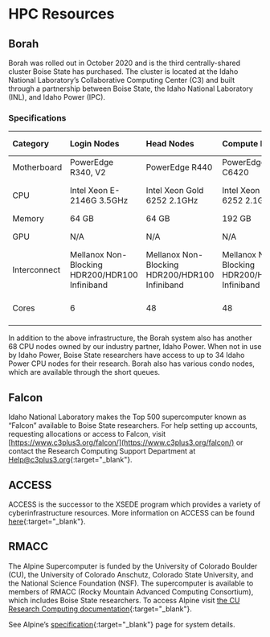 
# HPC Resources
## Borah
Borah was rolled out in October 2020 and is the third centrally-shared cluster Boise State has purchased.
The cluster is located at the Idaho National Laboratory’s Collaborative Computing Center (C3) and built through a partnership between Boise State, the Idaho National Laboratory (INL), and Idaho Power (IPC).

### Specifications
| Category | Login Nodes | Head Nodes | Compute Nodes | V100 GPU Nodes | L40 GPU Nodes | P100 GPU Nodes | High Memory Nodes |
| :--- | :--- | :--- | :--- | :--- | :--- | :--- | :--- |
| Motherboard | PowerEdge R340, V2 | PowerEdge R440 | PowerEdge C6420 | PowerEdge R740XD | PowerEdge R760xa | PowerEdge R730 | PowerEdge R640MLK |
| CPU | Intel Xeon E-2146G 3.5GHz | Intel Xeon Gold 6252 2.1GHz | Intel Xeon Gold 6252 2.1GHz | Intel Xeon Gold 6252 2.1GHz | Intel Xeon Platinum 8562Y+ 2.8GHz | Intel Xeon E5-2680 v4 2.40GHz | Intel Xeon Gold 6252 2.1GHz |
| Memory | 64 GB | 64 GB | 192 GB | 384 GB | 512 GB | 256 GB | 768 GB |
| GPU | N/A | N/A | N/A | NVIDIA Tesla V100 (x2) | NVIDIA L40 (x4) | NVIDIA P100 (x2) | N/A |
| Interconnect | Mellanox Non-Blocking HDR200/HDR100 Infiniband | Mellanox Non-Blocking HDR200/HDR100 Infiniband | Mellanox Non-Blocking HDR200/HDR100 Infiniband | Mellanox Non-Blocking HDR200/HDR100 Infiniband | Mellanox Non-Blocking HDR200/HDR100 Infiniband | Mellanox Non-Blocking HDR200/HDR100 Infiniband | Mellanox Non-Blocking HDR200/HDR100 Infiniband |
| Cores | 6 | 48 | 48 | 5,120 CUDA/GPU + 48 CPU/node | 18,176 CUDA/GPU + 64 CPU/node | 3584 CUDA/GPU + 28 CPU/node | 48 |

In addition to the above infrastructure, the Borah system also has another 68 CPU nodes owned by our industry partner, Idaho Power. When not in use by Idaho Power, Boise State researchers have access to up to 34 Idaho Power CPU nodes for their research. Borah also has various condo nodes, which are available through the short queues.

## Falcon
Idaho National Laboratory makes the Top 500 supercomputer known as “Falcon” available to Boise State researchers. For help setting up accounts, requesting allocations or access to Falcon, visit [https://www.c3plus3.org/falcon/](https://www.c3plus3.org/falcon/) or contact the Research Computing Support Department at [Help@c3plus3.org](mailto:help@c3plus3.org){:target="_blank"}.

## ACCESS
ACCESS is the successor to the XSEDE program which provides a variety of cyberinfrastructure resources. More information on ACCESS can be found [here](https://access-ci.org/){:target="_blank"}.

## RMACC
The Alpine Supercomputer is funded by the University of Colorado Boulder (CU), the University of Colorado Anschutz, Colorado State University, and the National Science Foundation (NSF). The supercomputer is available to members of RMACC (Rocky Mountain Advanced Computing Consortium), which includes Boise State researchers. To access Alpine visit [the CU Research Computing documentation](https://curc.readthedocs.io/en/latest/access/rmacc.html){:target="_blank"}.

See Alpine’s [specification](https://curc.readthedocs.io/en/latest/clusters/alpine/alpine-hardware.html){:target="_blank"} page for system details.

